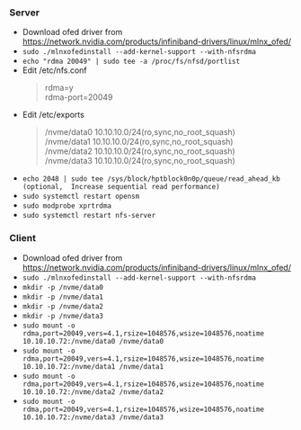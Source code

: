 ### Server
* Download ofed driver from https://network.nvidia.com/products/infiniband-drivers/linux/mlnx_ofed/
* `sudo ./mlnxofedinstall --add-kernel-support --with-nfsrdma`
* `echo "rdma 20049" | sudo tee -a /proc/fs/nfsd/portlist`
* Edit /etc/nfs.conf
  > rdma=y  
  > rdma-port=20049
* Edit /etc/exports
  > /nvme/data0 10.10.10.0/24(ro,sync,no_root_squash)  
  > /nvme/data1 10.10.10.0/24(ro,sync,no_root_squash)  
  > /nvme/data2 10.10.10.0/24(ro,sync,no_root_squash)  
  > /nvme/data3 10.10.10.0/24(ro,sync,no_root_squash)
* `echo 2048 | sudo tee /sys/block/hptblock0n0p/queue/read_ahead_kb (optional, 	Increase sequential read performance)`
* `sudo systemctl restart opensm`
* `sudo modprobe xprtrdma`
* `sudo systemctl restart nfs-server`

### Client
* Download ofed driver from https://network.nvidia.com/products/infiniband-drivers/linux/mlnx_ofed/
* `sudo ./mlnxofedinstall --add-kernel-support --with-nfsrdma`
* `mkdir -p /nvme/data0`
* `mkdir -p /nvme/data1`
* `mkdir -p /nvme/data2`
* `mkdir -p /nvme/data3`
* `sudo mount -o rdma,port=20049,vers=4.1,rsize=1048576,wsize=1048576,noatime 10.10.10.72:/nvme/data0 /nvme/data0`
* `sudo mount -o rdma,port=20049,vers=4.1,rsize=1048576,wsize=1048576,noatime 10.10.10.72:/nvme/data1 /nvme/data1`
* `sudo mount -o rdma,port=20049,vers=4.1,rsize=1048576,wsize=1048576,noatime 10.10.10.72:/nvme/data2 /nvme/data2`
* `sudo mount -o rdma,port=20049,vers=4.1,rsize=1048576,wsize=1048576,noatime 10.10.10.72:/nvme/data3 /nvme/data3`
